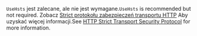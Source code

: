 <span data-ttu-id="5fbd0-101">`UseHsts` jest zalecane, ale nie jest wymagane.</span><span class="sxs-lookup"><span data-stu-id="5fbd0-101">`UseHsts` is recommended but not required.</span></span> <span data-ttu-id="5fbd0-102">Zobacz [Strict protokołu zabezpieczeń transportu HTTP](xref:security/enforcing-ssl#http-strict-transport-security-protocol-hsts) Aby uzyskać więcej informacji.</span><span class="sxs-lookup"><span data-stu-id="5fbd0-102">See [HTTP Strict Transport Security Protocol](xref:security/enforcing-ssl#http-strict-transport-security-protocol-hsts) for more information.</span></span>
